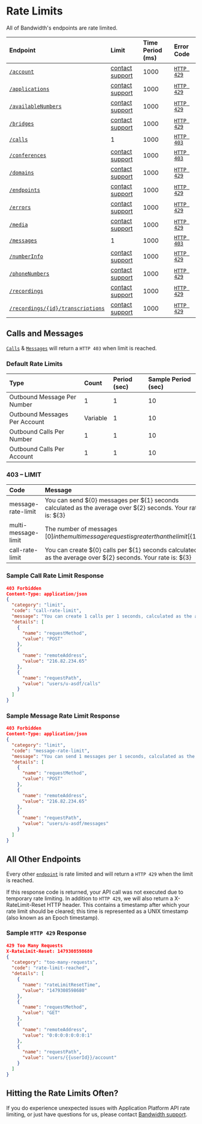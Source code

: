 # Rate Limits

All of Bandwidth's endpoints are rate limited.

| Endpoint                                                                      | Limit                                                                   | Time Period (ms) | Error Code                    |
|:------------------------------------------------------------------------------|:------------------------------------------------------------------------|:-----------------|:------------------------------|
| [`/account`](methods/account/account.md)                                      | [contact support](https://support.bandwidth.com/access/unauthenticated) | 1000             | [`HTTP 429`](#all-other-endpoints) |
| [`/applications`](methods/applications/applications.md)                       | [contact support](https://support.bandwidth.com/access/unauthenticated) | 1000             | [`HTTP 429`](#all-other-endpoints) |
| [`/availableNumbers`](methods/availableNumbers/availableNumbers.md)           | [contact support](https://support.bandwidth.com/access/unauthenticated) | 1000             | [`HTTP 429`](#all-other-endpoints) |
| [`/bridges`](methods/bridges/bridges.md)                                      | [contact support](https://support.bandwidth.com/access/unauthenticated) | 1000             | [`HTTP 429`](#all-other-endpoints) |
| [`/calls`](methods/calls/calls.md)                                            | 1                                                                       | 1000             | [`HTTP 403`](#calls-and-messages)  |
| [`/conferences`](methods/conferences/conferences.md)                          | [contact support](https://support.bandwidth.com/access/unauthenticated) | 1000             | [`HTTP 403`](#calls-and-messages)  |
| [`/domains`](methods/domains/domains.md)                                      | [contact support](https://support.bandwidth.com/access/unauthenticated) | 1000             | [`HTTP 429`](#all-other-endpoints) |
| [`/endpoints`](methods/endpoints/endpoints.md)                                | [contact support](https://support.bandwidth.com/access/unauthenticated) | 1000             | [`HTTP 429`](#all-other-endpoints) |
| [`/errors`](methods/errors/errors.md)                                         | [contact support](https://support.bandwidth.com/access/unauthenticated) | 1000             | [`HTTP 429`](#all-other-endpoints) |
| [`/media`](methods/media/media.md)                                            | [contact support](https://support.bandwidth.com/access/unauthenticated) | 1000             | [`HTTP 429`](#all-other-endpoints) |
| [`/messages`](methods/messages/messages.md)                                   | 1                                                                       | 1000             | [`HTTP 403`](#calls-and-messages)  |
| [`/numberInfo`](methods/numberInfo/numberInfo.md)                             | [contact support](https://support.bandwidth.com/access/unauthenticated) | 1000             | [`HTTP 429`](#all-other-endpoints) |
| [`/phoneNumbers`](methods/phoneNumbers/phoneNumbers.md)                       | [contact support](https://support.bandwidth.com/access/unauthenticated) | 1000             | [`HTTP 429`](#all-other-endpoints) |
| [`/recordings`](methods/recordings/recordings.md)                             | [contact support](https://support.bandwidth.com/access/unauthenticated) | 1000             | [`HTTP 429`](#all-other-endpoints) |
| [`/recordings/{id}/transcriptions`](methods/transcriptions/transcriptions.md) | [contact support](https://support.bandwidth.com/access/unauthenticated) | 1000             | [`HTTP 429`](#all-other-endpoints) |


## Calls and Messages
[](#calls-and-messages)
[`Calls`](methods/calls/postCalls.md) & [`Messages`](methods/messages/postMessages.md) will return a `HTTP 403` when limit is reached.

### Default Rate Limits
| Type                          | Count | Period (sec) | Sample Period (sec) |
|:------------------------------|:------|:-------------|:--------------------|
| Outbound Message Per Number   | 1     | 1            | 10                  |
| Outbound Messages Per Account | Variable | 1         | 10                  |
| Outbound Calls Per Number     | 1     | 1            | 10                  |
| Outbound Calls Per Account    | 1     | 1            | 10                  |

### 403 – LIMIT
| Code                | Message                                                                                                     |
|:--------------------|:------------------------------------------------------------------------------------------------------------|
| message-rate-limit  | You can send ${0} messages per ${1} seconds calculated as the average over ${2} seconds. Your rate is: ${3} |
| multi-message-limit | The number of messages [${0}] in the multi message request is greater than the limit [${1}].                |
| call-rate-limit     | You can create ${0} calls per ${1} seconds calculated as the average over ${2} seconds. Your rate is: ${3}  |

### Sample Call Rate Limit Response

```json
403 Forbidden
Content-Type: application/json
{
  "category": "limit",
  "code": "call-rate-limit",
  "message": "You can create 1 calls per 1 seconds, calculated as the average over 10 seconds. Your rate is: 1.1",
  "details": [
    {
      "name": "requestMethod",
      "value": "POST"
    },
    {
      "name": "remoteAddress",
      "value": "216.82.234.65"
    },
    {
      "name": "requestPath",
      "value": "users/u-asdf/calls"
    }
  ]
}
```

### Sample Message Rate Limit Response
```json
403 Forbidden
Content-Type: application/json
{
  "category": "limit",
  "code": "message-rate-limit",
  "message": "You can send 1 messages per 1 seconds, calculated as the average over 10 seconds. Your rate is: 1.1",
  "details": [
    {
      "name": "requestMethod",
      "value": "POST"
    },
    {
      "name": "remoteAddress",
      "value": "216.82.234.65"
    },
    {
      "name": "requestPath",
      "value": "users/u-asdf/messages"
    }
  ]
}
```


## All Other Endpoints
[](#all-other-endpoints)

Every other [`endpoint`](/methods/restApi.md) is rate limited and will return a `HTTP 429` when the limit is reached.

If this response code is returned, your API call was not executed due to temporary rate limiting. In addition to `HTTP 429`, we will also return a X-RateLimit-Reset HTTP header. This contains a timestamp after which your rate limit should be cleared; this time is represented as a UNIX timestamp (also known as an Epoch timestamp).


### Sample `HTTP 429` Response

```json
429 Too Many Requests
X-RateLimit-Reset: 1479308598680
{
  "category": "too-many-requests",
  "code": "rate-limit-reached",
  "details": [
    {
      "name": "rateLimitResetTime",
      "value": "1479308598680"
    },
    {
      "name": "requestMethod",
      "value": "GET"
    },
    {
      "name": "remoteAddress",
      "value": "0:0:0:0:0:0:0:1"
    },
    {
      "name": "requestPath",
      "value": "users/{{userId}}/account"
    }
  ]
}
```

## Hitting the Rate Limits Often?
If you do experience unexpected issues with Application Platform API rate limiting, or just have questions for us, please contact [Bandwidth support](https://support.bandwidth.com/access/unauthenticated).
